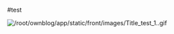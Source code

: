 #test

![/root/ownblog/app/static/front/images/Title_test_1..gif](http://u2004.kkamikoon.com:9000/root/ownblog/app/static/front/images/Title_test_1..gif)
